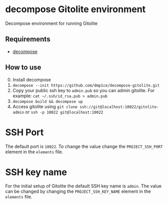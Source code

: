 # decompose Gitolite environment
Decompose environment for running Gitolite

## Requirements

- [decompose](https://github.com/dmp1ce/decompose)

## How to use

0. Install decompose
1. `decompose --init https://github.com/dmp1ce/decompose-gitolite.git`
2. Copy your public ssh key to `admin.pub` so you can admin gitolite. For example: `cat ~/.ssh/id_rsa.pub > admin.pub`
3. `decompose build && decompose up`
4. Access gitolite using `git clone ssh://git@localhost:10022/gitolite-admin` or `ssh -p 10022 git@localhost:10022`

# SSH Port

The default port is `10022`. To change the value change the `PROJECT_SSH_PORT` element in the `elements` file. 

# SSH key name

For the initial setup of Gitolite the default SSH key name is `admin`. The value can be changed by changing the `PROJECT_SSH_KEY_NAME` element in the `elements` file.
